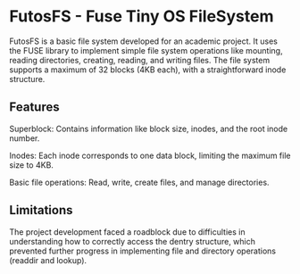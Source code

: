 # FutosFS - Fuse Tiny OS FileSystem

FutosFS is a basic file system developed for an academic project. It uses the FUSE library to implement simple file system operations like mounting, reading directories, creating, reading, and writing files. The file system supports a maximum of 32 blocks (4KB each), with a straightforward inode structure.

## Features

Superblock: Contains information like block size, inodes, and the root inode number.

Inodes: Each inode corresponds to one data block, limiting the maximum file size to 4KB.

Basic file operations: Read, write, create files, and manage directories.

## Limitations

The project development faced a roadblock due to difficulties in understanding how to correctly access the dentry structure, which prevented further progress in implementing file and directory operations (readdir and lookup).

